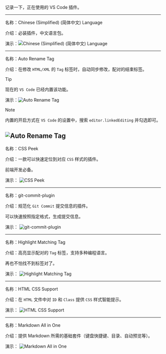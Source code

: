 记录一下，正在使用的 VS Code 插件。

---


名称：Chinese (Simplified) (简体中文) Language

介绍：必装插件，中文语言包。

演示：![Chinese (Simplified) (简体中文) Language](/assets1/file/2025/02/2025020301.webp)

---

名称：Auto Rename Tag

介绍：在修改 `HTML/XML` 的 `Tag` 标签时，自动同步修改，配对的结束标签。

> [!TIP]
> 现在的 `VS Code` 已经内置该功能。

演示：![Auto Rename Tag](/assets1/file/2025/02/2025020302.gif)

> [!NOTE]
> 内置的开启方式在 `VS Code` 的设置中，搜索 `editor.linkedEditing` 并勾选即可。

![Auto Rename Tag](/assets1/file/2025/02/2025020303.webp)
---

名称：CSS Peek

介绍：一款可以快速定位到对应 `CSS` 样式的插件。

前端开发必备。

演示：
![CSS Peek](/assets1/file/2025/02/2025020304.gif)

---

名称：git-commit-plugin

介绍：规范化 `Git Commit` 提交信息的插件。

可以快速按照指定格式，生成提交信息。

演示：
![git-commit-plugin](/assets1/file/2025/02/2025020305.gif)

---

名称：Highlight Matching Tag

介绍：高亮显示配对的 `Tag` 标签，支持多种编程语言。

再也不怕找不到标签对了。

演示：
![Highlight Matching Tag](/assets1/file/2025/02/2025020306.gif)

---

名称：HTML CSS Support

介绍：在 `HTML` 文件中对 `ID` 和 `Class` 提供 `CSS` 样式智能提示。

演示：
![HTML CSS Support](/assets1/file/2025/02/2025020307.webp)

---

名称：Markdown All in One

介绍：提供 Markdown 所需的基础套件（键盘快捷键、目录、自动预览等）。

演示：
![Markdown All in One](/assets1/file/2025/02/2025020308.webp)